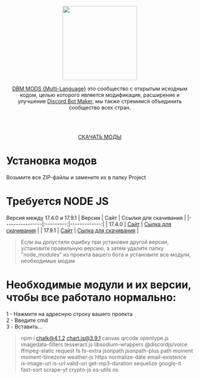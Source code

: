 <p align="center"><img height="200" src="https://user-images.githubusercontent.com/43226244/176820884-f88a7398-f54a-4a00-9860-773c751b6d0f.png"></p>

<p align="center"><a href="https://discord.gg/x3v4SzWVVq">DBM MODS {Multi-Language}</a> это сообщество с открытым исходным кодом, целью которого является модификация, расширение и улучшение <a href="https://store.steampowered.com/app/682130/Discord_Bot_Maker">Discord Bot Maker</a>, мы также стремимся объединить сообщество всех стран.</p>
<br><br>
<p align="center"><a href="https://github.com/DBM-Mods/Russia/archive/refs/heads/main.zip">СКАЧАТЬ МОДЫ</a></p>

Установка модов
===========
Возьмите все ZIP-файлы и замените их в папку Project

Требуется NODE JS
===========
Версия между 17.4.0 и 17.9.1
| Версии | Сайт | Ссылки для скачивания |
|----------------|:---------:|-------------:|
| 17.4.0 | [Сайт](https://nodejs.org/dist/v17.4.0/) | [Сылка для скачивания](https://nodejs.org/dist/v17.4.0/node-v17.4.0-x64.msi) |
| 17.9.1 | [Сайт](https://nodejs.org/dist/v17.9.1/) | [Сылка для скачивания](https://nodejs.org/dist/v17.9.1/node-v17.9.1-x64.msi) |

> Если вы допустили ошибку при установке другой версии, установите правильную версию, а затем удалите папку "node_modules" из проекта вашего бота и установите все модули, необходимые модам

Необходимые модули и их версии, чтобы все работало нормально:
===========
1 - Нажмите на адресную строку вашего проекта<br>
2 - Введите cmd<br>
3 - Вставить...<br>
> npm i chalk@4.1.2 chart.js@3.9.1 canvas qrcode opentype.js imagedata-filters tesseract.js libsodium-wrappers @discordjs/voice ffmpeg-static request fs fs-extra jsonpath jsonpath-plus path moment moment-timezone weather-js https normalize-date email-existence is-image-url is-url valid-url get-mp3-duration sequelize google-it fast-sort scrape-yt crypto-js os-utils os
